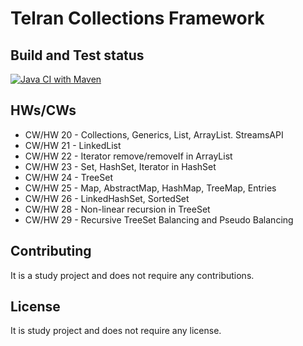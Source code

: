 # Telran Collections Framework

## Build and Test status

[![Java CI with Maven](https://github.com/Beersheva24VitaliyNovozhilov/tr-collections/actions/workflows/maven.yml/badge.svg)](https://github.com/Beersheva24VitaliyNovozhilov/tr-collections/actions/workflows/maven.yml)

## HWs/CWs

* CW/HW 20 - Collections, Generics, List, ArrayList. StreamsAPI
* CW/HW 21 - LinkedList
* CW/HW 22 - Iterator remove/removeIf in ArrayList
* CW/HW 23 - Set, HashSet, Iterator in HashSet
* CW/HW 24 - TreeSet
* CW/HW 25 - Map, AbstractMap, HashMap, TreeMap, Entries
* CW/HW 26 - LinkedHashSet, SortedSet
* CW/HW 28 - Non-linear recursion in TreeSet
* CW/HW 29 - Recursive TreeSet Balancing and  Pseudo Balancing

## Contributing

It is a study project and does not require any contributions.

## License

It is study project and does not require any license.
